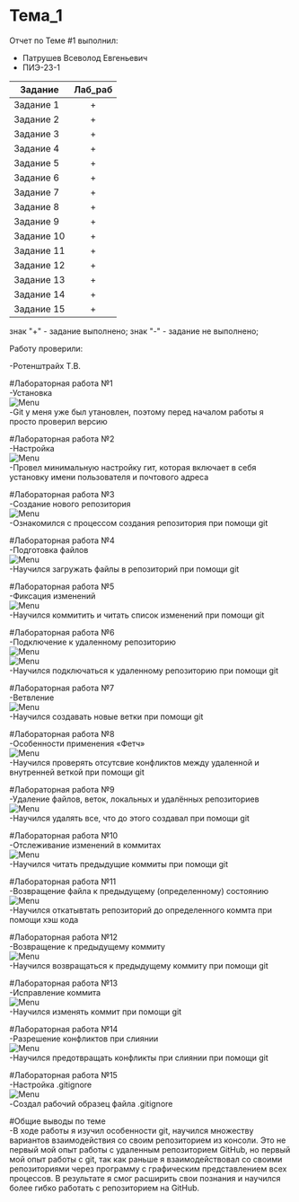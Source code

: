 # Тема_1
Отчет по Теме #1 выполнил:

- Патрушев Всеволод Евгеньевич  
- ПИЭ-23-1

| Задание    | Лаб_раб |
|------------|:-------:|
| Задание 1  |    +    |
| Задание 2  |    +    |
| Задание 3  |    +    |
| Задание 4  |    +    |
| Задание 5  |    +    |
| Задание 6  |    +    |
| Задание 7  |    +    |
| Задание 8  |    +    |
| Задание 9  |    +    |
| Задание 10 |    +    |
| Задание 11 |    +    |
| Задание 12 |    +    |
| Задание 13 |    +    |
| Задание 14 |    +    |
| Задание 15 |    +    |  

знак "+" - задание выполнено; знак "-" - задание не выполнено;

Работу проверили:

-Ротенштрайх Т.В.  

#Лабораторная работа №1  
-Установка  
![Menu](https://github.com/SssolidPrincesss/SF-23-1/blob/Тема_1/pic1/Installation.png)  
-Git у меня уже был утановлен, поэтому перед началом работы я просто проверил версию  

#Лабораторная работа №2  
-Настройка   
![Menu](https://github.com/SssolidPrincesss/SF-23-1/blob/Тема_1/pic1/Customization.png)  
-Провел минимальную настройку гит, которая включает в себя установку имени пользователя и почтового адреса  

#Лабораторная работа №3  
-Создание нового репозитория   
![Menu](https://github.com/SssolidPrincesss/SF-23-1/blob/Тема_1/pic1/CreateRepo.png)  
-Ознакомился с процессом создания репозитория при помощи git  

#Лабораторная работа №4  
-Подготовка файлов   
![Menu](https://github.com/SssolidPrincesss/SF-23-1/blob/Тема_1/pic1/PreparingFiles.png)  
-Научился загружать файлы в репозиторий при помощи git  

#Лабораторная работа №5  
-Фиксация изменений   
![Menu](https://github.com/SssolidPrincesss/SF-23-1/blob/Тема_1/pic1/Commits.png)  
-Научился коммитить и читать список изменений при помощи git  

#Лабораторная работа №6  
-Подключение к удаленному репозиторию   
![Menu](https://github.com/SssolidPrincesss/SF-23-1/blob/Тема_1/pic1/Connecting1.png)  
![Menu](https://github.com/SssolidPrincesss/SF-23-1/blob/Тема_1/pic1/Connecting2.png)  
-Научился подключаться к удаленному репозиторию при помощи git  

#Лабораторная работа №7  
-Ветвление   
![Menu](https://github.com/SssolidPrincesss/SF-23-1/blob/Тема_1/pic1/Branch.png)  
-Научился создавать новые ветки при помощи git  

#Лабораторная работа №8  
-Особенности применения «Фетч»   
![Menu](https://github.com/SssolidPrincesss/SF-23-1/blob/Тема_1/pic1/TestingFetch.png)  
-Научился проверять отсутсвие конфликтов между удаленной и внутренней веткой при помощи git  

#Лабораторная работа №9  
-Удаление файлов, веток, локальных и удалённых репозиториев   
![Menu](https://github.com/SssolidPrincesss/SF-23-1/blob/Тема_1/pic1/Delete.png)  
-Научился удалять все, что до этого создавал при помощи git  

#Лабораторная работа №10  
-Отслеживание изменений в коммитах   
![Menu](https://github.com/SssolidPrincesss/SF-23-1/blob/Тема_1/pic1/Logging.png)  
-Научился читать предыдущие коммиты при помощи git  

#Лабораторная работа №11  
-Возвращение файла к предыдущему (определенному) состоянию   
![Menu](https://github.com/SssolidPrincesss/SF-23-1/blob/Тема_1/pic1/BackUps.png)  
-Научился откатывтать репозиторий до определенного коммта при помощи хэш кода  

#Лабораторная работа №12  
-Возвращение к предыдущему коммиту   
![Menu](https://github.com/SssolidPrincesss/SF-23-1/blob/Тема_1/pic1/PreviousCommit.png)  
-Научился возвращаться к предыдущему коммиту при помощи git  
  
#Лабораторная работа №13  
-Исправление коммита   
![Menu](https://github.com/SssolidPrincesss/SF-23-1/blob/Тема_1/pic1/CommitCorrection.png)  
-Научился изменять коммит при помощи git  

#Лабораторная работа №14  
-Разрешение конфликтов при слиянии   
![Menu](https://github.com/SssolidPrincesss/SF-23-1/blob/Тема_1/pic1/ConflictResolution.png)  
-Научился предотвращать конфликты при слиянии при помощи git  

#Лабораторная работа №15  
-Настройка .gitignore   
![Menu](https://github.com/SssolidPrincesss/SF-23-1/blob/Тема_1/pic1/CustomizingGitignore.png)  
-Создал рабочий образец файла .gitignore  

#Общие выводы по теме  
-В ходе работы я изучил особенности git, научился множеству вариантов взаимодействия со своим репозиторием из консоли. Это не первый мой опыт работы с удаленным репозиторием GitHub, но первый мой опыт работы с git, так как раньше я взаимодействовал со своими репозиториями через программу с графическим представлением всех процессов. В результате я смог расширить свои познания и научился более гибко работать с репозиторием на GitHub.  



